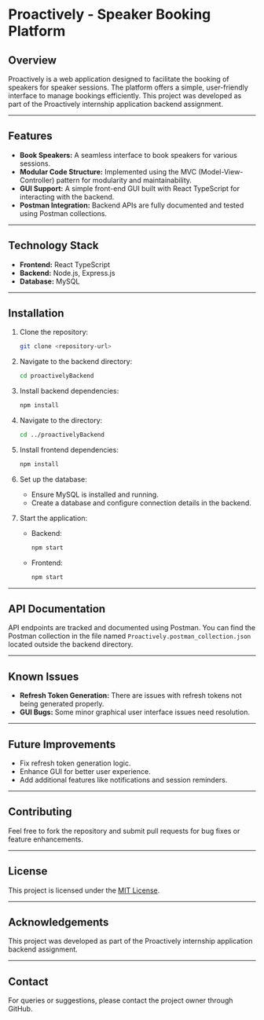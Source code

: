 # Proactively - Speaker Booking Platform

## Overview

Proactively is a web application designed to facilitate the booking of speakers for speaker sessions. The platform offers a simple, user-friendly interface to manage bookings efficiently. This project was developed as part of the Proactively internship application backend assignment.

---

## Features

- **Book Speakers:** A seamless interface to book speakers for various sessions.
- **Modular Code Structure:** Implemented using the MVC (Model-View-Controller) pattern for modularity and maintainability.
- **GUI Support:** A simple front-end GUI built with React TypeScript for interacting with the backend.
- **Postman Integration:** Backend APIs are fully documented and tested using Postman collections.

---

## Technology Stack

- **Frontend:** React TypeScript
- **Backend:** Node.js, Express.js
- **Database:** MySQL

---

## Installation

1. Clone the repository:

   ```bash
   git clone <repository-url>
   ```

2. Navigate to the backend directory:

   ```bash
   cd proactivelyBackend
   ```

3. Install backend dependencies:

   ```bash
   npm install
   ```

4. Navigate to the directory:

   ```bash
   cd ../proactivelyBackend
   ```

5. Install frontend dependencies:

   ```bash
   npm install
   ```

6. Set up the database:

   - Ensure MySQL is installed and running.
   - Create a database and configure connection details in the backend.

7. Start the application:
   - Backend:
     ```bash
     npm start
     ```
   - Frontend:
     ```bash
     npm start
     ```

---

## API Documentation

API endpoints are tracked and documented using Postman. You can find the Postman collection in the file named `Proactively.postman_collection.json` located outside the backend directory.

---

## Known Issues

- **Refresh Token Generation:** There are issues with refresh tokens not being generated properly.
- **GUI Bugs:** Some minor graphical user interface issues need resolution.

---

## Future Improvements

- Fix refresh token generation logic.
- Enhance GUI for better user experience.
- Add additional features like notifications and session reminders.

---

## Contributing

Feel free to fork the repository and submit pull requests for bug fixes or feature enhancements.

---

## License

This project is licensed under the [MIT License](LICENSE).

---

## Acknowledgements

This project was developed as part of the Proactively internship application backend assignment.

---

## Contact

For queries or suggestions, please contact the project owner through GitHub.
